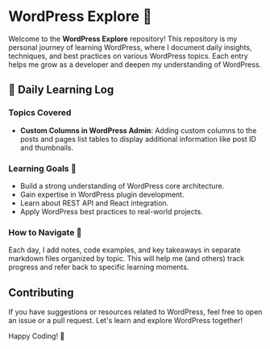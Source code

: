 # WordPress Explore 📘

Welcome to the **WordPress Explore** repository! This repository is my personal journey of learning WordPress, where I document daily insights, techniques, and best practices on various WordPress topics. Each entry helps me grow as a developer and deepen my understanding of WordPress.

## 📅 Daily Learning Log

### Topics Covered
- **Custom Columns in WordPress Admin**: Adding custom columns to the posts and pages list tables to display additional information like post ID and thumbnails.
  
### Learning Goals 🎯
- Build a strong understanding of WordPress core architecture.
- Gain expertise in WordPress plugin development.
- Learn about REST API and React integration.
- Apply WordPress best practices to real-world projects.

### How to Navigate 🧭
Each day, I add notes, code examples, and key takeaways in separate markdown files organized by topic. This will help me (and others) track progress and refer back to specific learning moments.

## Contributing
If you have suggestions or resources related to WordPress, feel free to open an issue or a pull request. Let's learn and explore WordPress together!

Happy Coding! 🚀
